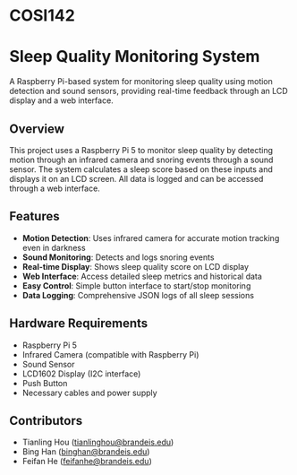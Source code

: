 # COSI142

# Sleep Quality Monitoring System

A Raspberry Pi-based system for monitoring sleep quality using motion detection and sound sensors, providing real-time feedback through an LCD display and a web interface.

## Overview

This project uses a Raspberry Pi 5 to monitor sleep quality by detecting motion through an infrared camera and snoring events through a sound sensor. The system calculates a sleep score based on these inputs and displays it on an LCD screen. All data is logged and can be accessed through a web interface.

## Features

- **Motion Detection**: Uses infrared camera for accurate motion tracking even in darkness
- **Sound Monitoring**: Detects and logs snoring events
- **Real-time Display**: Shows sleep quality score on LCD display
- **Web Interface**: Access detailed sleep metrics and historical data
- **Easy Control**: Simple button interface to start/stop monitoring
- **Data Logging**: Comprehensive JSON logs of all sleep sessions

## Hardware Requirements

- Raspberry Pi 5
- Infrared Camera (compatible with Raspberry Pi)
- Sound Sensor
- LCD1602 Display (I2C interface)
- Push Button
- Necessary cables and power supply

## Contributors

- Tianling Hou (tianlinghou@brandeis.edu)
- Bing Han (binghan@brandeis.edu)
- Feifan He (feifanhe@brandeis.edu)
